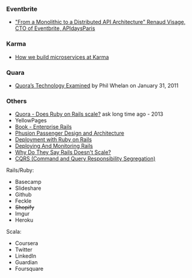 ### Eventbrite
- ["From a Monolithic to a Distributed API Architecture" Renaud Visage, CTO of Eventbrite, APIdaysParis](https://www.youtube.com/watch?v=blzu1MF0IMk)

### Karma
- [How we build microservices at Karma](https://blog.yourkarma.com/building-microservices-at-karma)

### Quara
- [Quora’s Technology Examined](http://www.bigfastblog.com/quoras-technology-examined) by Phil Whelan on January 31, 2011

### Others
- [Quora - Does Ruby on Rails scale?](http://www.quora.com/Does-Ruby-on-Rails-scale) ask long time ago - 2013
- YellowPages
- [Book - Enterprise Rails](http://dan.chak.org/enterprise-rails)
- [Phusion Passenger Design and Architecture](https://www.phusionpassenger.com/documentation/Design%20and%20Architecture.html)
- [Deployment with Ruby on Rails](http://www.slideshare.net/jweiss/deployment-with-ruby-on-rails)
- [Deploying And Monitoring Rails](http://www.slideshare.net/jweiss/deploying-and-monitoring-rails)
- [Why Do They Say Rails Doesn't Scale?](http://codefol.io/posts/why-do-they-say-rails-doesnt-scale)
- [CQRS (Command and Query Responsibility Segregation)](http://martinfowler.com/bliki/CQRS.html)


Rails/Ruby:
- Basecamp
- Slideshare
- Github
- Feckle
- ~~Shopify~~
- Imgur
- Heroku

Scala:
- Coursera
- Twitter
- LinkedIn
- Guardian
- Foursquare
